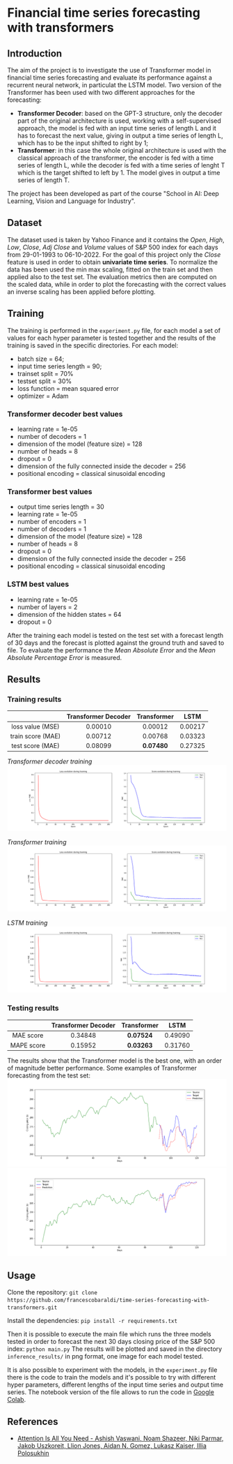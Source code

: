 # Financial time series forecasting with transformers

## Introduction

The aim of the project is to investigate the use of Transformer model in financial time series forecasting and evaluate its performance against a recurrent neural network, in particulat the LSTM model. Two version of the Transformer has been used with two different approaches for the forecasting:
- **Transformer Decoder**: based on the GPT-3 structure, only the decoder part of the original architecture is used, working with a self-supervised approach, the model is fed with an input time series of length L and it has to forecast the next value, giving in output a time series of length L, which has to be the input shifted to right by 1;
- **Transformer**: in this case the whole original architecture is used with the classical approach of the transformer, the encoder is fed with a time series of length L, while the decoder is fed with a time series of lenght T which is the target shifted to left by 1. The model gives in output a time series of length T.

The project has been developed as part of the course "School in AI: Deep Learning, Vision and Language for Industry".

## Dataset

The dataset used is taken by Yahoo Finance and it contains the *Open*, *High*, *Low*, *Close*, *Adj Close* and *Volume* values of S&P 500 index for each days from 29-01-1993 to 06-10-2022. For the goal of this project only the *Close* feature is used in order to obtain **univariate time series**.
To normalize the data has been used the min max scaling, fitted on the train set and then applied also to the test set. The evaluation metrics then are computed on the scaled data, while in order to plot the forecasting with the correct values an inverse scaling has been applied before plotting.

## Training
The training is performed in the ```experiment.py``` file, for each model a set of values for each hyper parameter is tested together and the results of the training is saved in the specific directories.
For each model:
- batch size = 64;
- input time series length = 90;
- trainset split = 70%
- testset split = 30%
- loss function = mean squared error
- optimizer = Adam

### Transformer decoder best values
- learning rate = 1e-05
- number of decoders = 1
- dimension of the model (feature size) = 128
- number of heads = 8
- dropout = 0
- dimension of the fully connected inside the decoder = 256
- positional encoding = classical sinusoidal encoding
### Transformer best values
- output time series length = 30
- learning rate = 1e-05
- number of encoders = 1
- number of decoders = 1
- dimension of the model (feature size) = 128
- number of heads = 8
- dropout = 0
- dimension of the fully connected inside the decoder = 256
- positional encoding = classical sinusoidal encoding

### LSTM best values
- learning rate = 1e-05
- number of layers = 2
- dimension of the hidden states = 64
- dropout = 0

After the training each model is tested on the test set with a forecast length of 30 days and the forecast is plotted against the ground truth and saved to file.
To evaluate the performance the *Mean Absolute Error* and the *Mean Absolute Percentage Error* is measured.

## Results

### Training results
|                   | Transformer Decoder | Transformer | LSTM    |
|:-----------------:|:-------------------:|:-----------:|:-------:|
| loss value (MSE)  | 0.00010             | 0.00012     | 0.00217 |
| train score (MAE) | 0.00712             | 0.00768     | 0.03323 |
| test score (MAE)  | 0.08099             | **0.07480** | 0.27325 |

*Transformer decoder training*
![alt text](images/training_transformer_decoder.png "Transformer decoder training")

*Transformer training*
![alt text](images/training_transformer.png "Transformer training")

*LSTM training*
![alt text](images/training_lstm.png "LSTM training")

### Testing results
|            | Transformer Decoder | Transformer | LSTM    |
|:----------:|:-------------------:|:-----------:|:-------:|
| MAE score  | 0.34848             | **0.07524** | 0.49090 |
| MAPE score | 0.15952             | **0.03263** | 0.31760 |

The results show that the Transformer model is the best one, with an order of magnitude better performance.
Some examples of Transformer forecasting from the test set:
![alt text](images/prediction_transformer_1.png "Transformer forecast example")
![alt text](images/prediction_transformer_2.png "Transformer forecast example")


## Usage

Clone the repository:
```git clone https://github.com/francescobaraldi/time-series-forecasting-with-transformers.git```

Install the dependencies:
```pip install -r requirements.txt```

Then it is possible to execute the main file which runs the three models tested in order to forecast the next 30 days closing price of the S&P 500 index:
```python main.py```
The results will be plotted and saved in the directory ```inference_results/``` in png format, one image for each model tested.

It is also possible to experiment with the models, in the ```experiment.py``` file there is the code to train the models and it's possible to try with different hyper parameters, different lengths of the input time series and output time series. The notebook version of the file allows to run the code in [Google Colab](https://colab.research.google.com/).

## References

- [Attention Is All You Need - Ashish Vaswani, Noam Shazeer, Niki Parmar, Jakob Uszkoreit, Llion Jones, Aidan N. Gomez, Lukasz Kaiser, Illia Polosukhin](https://arxiv.org/abs/1706.03762)
